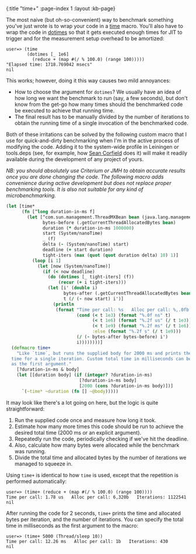 {:title "time+"
 :page-index 1
 :layout :kb-page}

The most naive (but oh-so-convenient) way to benchmark something you've just
wrote is to wrap your code in a
[time](https://clojuredocs.org/clojure.core/time) macro. You'll also have to
wrap the code in [dotimes](https://clojuredocs.org/clojure.core/dotimes) so that
it gets executed enough times for JIT to trigger and for the measurement setup
overhead to be amortized:

```clojure-repl
user=> (time
        (dotimes [_ 1e6]
          (reduce + (map #(/ % 100.0) (range 100)))))
"Elapsed time: 1718.769042 msecs"
nil
```

This works; however, doing it this way causes two mild annoyances:

- How to choose the argument for `dotimes`? We usually have an idea of how long
  we want the benchmark to run (say, a few seconds), but don't know from the
  get-go how many times should the benchmarked code be executed to achieve that
  running time.
- The final result has to be manually divided by the number of iterations to
  obtain the running time of a single invocation of the benchmarked code.

Both of these irritations can be solved by the following custom macro that I use
for quick-and-dirty benchmarking when I'm in the active process of modifying the
code. Adding it to the system-wide profile in Leiningen or tools.deps (see, for
example, how [Sean
Corfield](https://github.com/seancorfield/dot-clojure/blob/develop/dev.clj) does
it) will make it readily available during the development of any project of
yours.

*NB: you should absolutely use Criterium or JMH to obtain accurate results once
you are done changing the code. The following macro adds convenience during
active development but does not replace proper benchmarking tools. It is also
not suitable for any kind of microbenchmarking.*

```clojure
(let [time*
      (fn [^long duration-in-ms f]
        (let [^com.sun.management.ThreadMXBean bean (java.lang.management.ManagementFactory/getThreadMXBean)
              bytes-before (.getCurrentThreadAllocatedBytes bean)
              duration (* duration-in-ms 1000000)
              start (System/nanoTime)
              _ (f)
              delta (- (System/nanoTime) start)
              deadline (+ start duration)
              tight-iters (max (quot (quot duration delta) 10) 1)]
          (loop [i 1]
            (let [now (System/nanoTime)]
              (if (< now deadline)
                (do (dotimes [_ tight-iters] (f))
                    (recur (+ i tight-iters)))
                (let [i' (double i)
                      bytes-after (.getCurrentThreadAllocatedBytes bean)
                      t (/ (- now start) i')]
                  (println
                   (format "Time per call: %s   Alloc per call: %,.0fb   Iterations: %d"
                           (cond (< t 1e3) (format "%.0f ns" t)
                                 (< t 1e6) (format "%.2f us" (/ t 1e3))
                                 (< t 1e9) (format "%.2f ms" (/ t 1e6))
                                 :else (format "%.2f s" (/ t 1e9)))
                           (/ (- bytes-after bytes-before) i')
                           i))))))))]
  (defmacro time+
    "Like `time`, but runs the supplied body for 2000 ms and prints the average
  time for a single iteration. Custom total time in milliseconds can be provided
  as the first argument."
    [?duration-in-ms & body]
    (let [[duration body] (if (integer? ?duration-in-ms)
                            [?duration-in-ms body]
                            [2000 (cons ?duration-in-ms body)])]
      `(~time* ~duration (fn [] ~@body)))))
```

It may look like there's a lot going on here, but the logic is quite
straightforward:

1. Run the supplied code once and measure how long it took.
2. Estimate how many more times this code should be run to achieve the desired
   total time (2000 ms or an explicit argument).
3. Repeatedly run the code, periodically checking if we've hit the deadline.
4. Also, calculate how many bytes were allocated while the benchmark was
   running.
5. Divide the total time and allocated bytes by the number of iterations we
   managed to squeeze in.

Using `time+` is identical to how `time` is used, except that the repetition
is performed automatically:

```clojure-repl
user=> (time+ (reduce + (map #(/ % 100.0) (range 100))))
Time per call: 1.78 us   Alloc per call: 6,320b   Iterations: 1122541
nil
```

After running the code for 2 seconds, `time+` prints the time and allocated
bytes per iteration, and the number of iterations. You can specify the total
time in milliseconds as the first argument to the macro:


```clojure-repl
user=> (time+ 5000 (Thread/sleep 10))
Time per call: 12.26 ms   Alloc per call: 1b   Iterations: 430
nil
```
